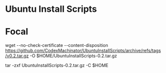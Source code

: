 # Ubuntu Install Scripts

# Focal
wget --no-check-certificate --content-disposition https://github.com/CodexMachinator/UbuntuInstallScripts/archive/refs/tags/v0.2.tar.gz -O $HOME/UbuntuInstallScripts-0.2.tar.gz

tar -zxf UbuntuInstallScripts-0.2.tar.gz -C $HOME
